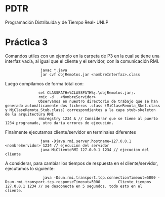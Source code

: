 # PDTR
Programación Distribuida y de Tiempo Real- UNLP

# Práctica 3 
  Comandos utiles con un ejemplo en la carpeta de P3 en la cual se tiene una interfaz vacía, al igual que el cliente y
  el servidor, con la comunicación RMI.
   
                   
                    javac *.java
                    jar cvf objRemotos.jar <nombreInterfaz>.class

Luego compilamos de forma total con:
                   
                   set CLASSPATH=%CLASSPATH%;.\objRemotos.jar;.
                   rmic -d . <NombreServidor>
                   Observamos en nuestro directorio de trabajo que se han generado automáticamente dos ficheros .class (MiClaseRemota_Skel.class y MiClaseRemota_Stub.class) correspondientes a la capa stub-skeleton de la arquitectura RMI
                   rmiregstry 1234 & // Considerar que se tiene al puerto 1234 programado, otro daria errores de ejecución.
                    
Finalmente ejecutamos cliente/servidor en terminales diferentes

                    java -Djava.rmi.server.hostname=127.0.0.1 <nombreServidor> 1234 // ejecución del servidor
                    java MiClienteRMI 127.0.0.1 1234 // ejecucion del cliente
   
A considerar, para cambiar los tiempos de respuesta en el cliente/servidor, ejecutamos lo siguiente:
                    
                     java -Dsun.rmi.transport.tcp.connectionTimeout=5000 -Dsun.rmi.transport.tcp.responseTimeout=5000        Cliente_tiempos 127.0.0.1 1234 // se desconecta en 5 segundos, todo esto en el cliente.
